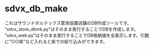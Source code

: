 # sdvx_db_make
これはサウンドボルテックス筐体設置店舗のDB作成ツールです。
"sdvx_store_dbmk.py"はそのまま実行することでDBを作成します。
"sdvx_web.py"はそのまま実行することでDB格納値を全表示します。引数に"○○県"など入れると県での絞り込みができます。
